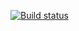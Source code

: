 [![Build status](https://ci.appveyor.com/api/projects/status/i0k1txkfexv6tyqn?svg=true)](https://ci.appveyor.com/project/Gala05/aqa-api-ci)